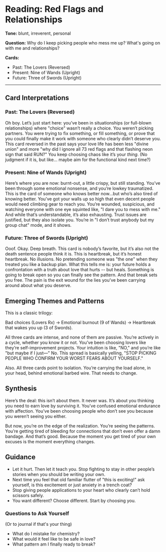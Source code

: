 # Reading: Red Flags and Relationships

**Tone:** blunt, irreverent, personal

**Question:** Why do I keep picking people who mess me up? What's going on with me and relationships?

**Cards:**
- Past: The Lovers (Reversed)
- Present: Nine of Wands (Upright)
- Future: Three of Swords (Upright)

---

## Card Interpretations

### Past: The Lovers (Reversed)

Oh boy. Let’s just start here: you’ve been in situationships (or full-blown relationships) where "choice" wasn’t really a choice. You weren’t picking partners. You were trying to fix something, or fill something, or prove that you could finally make it work with someone who clearly didn’t deserve you. This card reversed in the past says your love life has been less "divine union" and more "why did I ignore all 73 red flags and that flashing neon sign that said RUN?" You keep choosing chaos like it’s your *thing*. (No judgment if it is, but like… maybe aim for the functional kind next time?)

### Present: Nine of Wands (Upright)

Here’s where you are now: burnt-out, a little crispy, but still standing. You’ve been through some emotional nonsense, and you’re lowkey traumatized. This is the card of someone who knows better now...but who’s also tired of knowing better. You’ve got your walls up so high that even decent people would need climbing gear to reach you. You’re wounded, suspicious, and watching everyone with one eye squinted like, "I dare you to mess with me." And while that’s understandable, it’s also exhausting. Trust issues are justified, but they also isolate you. You’re in "I don’t trust anybody but my group chat" mode, and it shows.

### Future: Three of Swords (Upright)

Ooof. Okay. Deep breath. This card is nobody’s favorite, but it’s also not the death sentence people think it is. This is heartbreak, but it’s honest heartbreak. No illusions. No pretending someone was "the one" when they treated you like a backup plan. What this tells me is: your future holds a confrontation with a truth about love that hurts -- but heals. Something is going to break open so you can finally see the pattern. And that break sets you free. The pain is the exit wound for the lies you’ve been carrying around about what you deserve.

## Emerging Themes and Patterns

This is a classic trilogy: 

Bad choices (Lovers Rx) -> Emotional burnout (9 of Wands) -> Heartbreak that wakes you up (3 of Swords).

All three cards are intense, and none of them are passive. You’re actively in a cycle, whether you know it or not.
You’ve been choosing lovers like they’re self-improvement projects. Your intuition is like, "NO," and you’re like "but maybe if I just—" No. This spread is basically yelling, "STOP PICKING PEOPLE WHO CONFIRM YOUR WORST FEARS ABOUT YOURSELF."

Also. All three cards point to isolation. You’re carrying the load alone, in your head, behind emotional barbed wire. That needs to change.

## Synthesis

Here’s the deal: this isn’t about them. It never was. It’s about you thinking you need to earn love by surviving it. You’ve confused emotional endurance with affection. You’ve been choosing people who don’t see you because you weren’t seeing you either.

But now, you’re on the edge of the realization. You’re seeing the patterns. You’re getting tired of bleeding for connections that don’t even offer a damn bandage. And that’s good. Because the moment you get tired of your own excuses is the moment everything changes.

## Guidance

- Let it hurt. Then let it teach you. Stop fighting to stay in other people’s stories when you should be writing your own.
- Next time you feel that old familiar flutter of "this is exciting!" ask yourself, is this excitement or just anxiety in a trench coat?
- Stop giving people applications to your heart who clearly can’t hold scissors safely.
- You want different? Choose different. Start by choosing you.

### Questions to Ask Yourself

(Or to journal if that's your thing)

- What do I mistake for chemistry?
- What would it feel like to be safe in love?
- What pattern am I finally ready to break?
